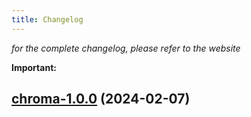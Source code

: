 ```yaml
---
title: Changelog
---
```



*for the complete changelog, please refer to the website*

**Important:**






## [chroma-1.0.0](https://github.com/truecharts/charts/compare/chroma-0.0.1...chroma-1.0.0) (2024-02-07)
